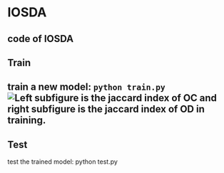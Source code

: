 # IOSDA
code of IOSDA
---
## Train
train a new model:
`python train.py`
![Left subfigure is the jaccard index of OC and right subfigure is the jaccard index of OD in training.](https://github.com/EdisonCCL/IOSDA/images/train_process.png)
---
## Test
test the trained model:
python test.py
